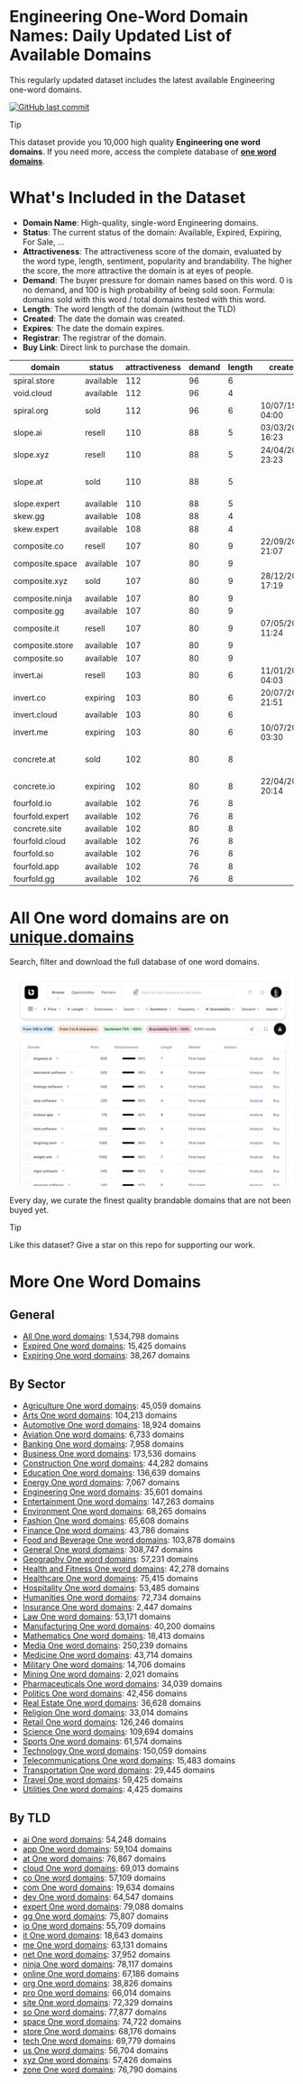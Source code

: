 
# **Engineering One-Word Domain Names**: Daily Updated List of Available Domains

This regularly updated dataset includes the latest available Engineering one-word domains.

[![GitHub last commit](https://img.shields.io/github/last-commit/UniqueDomains/engineering-oneword-domains.svg?style=flat)]() 

> [!TIP]
> This dataset provide you 10,000 high quality **Engineering one word domains**.
> If you need more, access the complete database of **[one word domains](https://unique.domains?utm_source=github&utm_medium=dataset&utm_campaign=Engineering&utm_content=description.top)**.

# What's Included in the Dataset

- **Domain Name**: High-quality, single-word Engineering domains.
- **Status**: The current status of the domain: Available, Expired, Expiring, For Sale, ...
- **Attractiveness**: The attractiveness score of the domain, evaluated by the word type, length, sentiment, popularity and brandability. The higher the score, the more attractive the domain is at eyes of people.
- **Demand**: The buyer pressure for domain names based on this word. 0 is no demand, and 100 is high probability of being sold soon. Formula: domains sold with this word / total domains tested with this word.
- **Length**: The word length of the domain (without the TLD)
- **Created**: The date the domain was created.
- **Expires**: The date the domain expires.
- **Registrar**: The registrar of the domain.
- **Buy Link**: Direct link to purchase the domain.

| domain          | status    | attractiveness | demand | length | created          | expires          | registrar                                      | sectors                              |
| --------------- | --------- | -------------- | ------ | ------ | ---------------- | ---------------- | ---------------------------------------------- | ------------------------------------ |
| spiral.store    | available | 112            | 96     | 6      |                  |                  |                                                | Arts,Engineering,Science             |
| void.cloud      | available | 112            | 96     | 4      |                  |                  |                                                | Engineering,Mathematics,Technology   |
| spiral.org      | sold      | 112            | 96     | 6      | 10/07/1997 04:00 | 09/07/2026 04:00 | Epik LLC                                       | Arts,Engineering,Science             |
| slope.ai        | resell    | 110            | 88     | 5      | 03/03/2025 16:23 | 03/03/2027 16:23 | NameCheap, Inc.                                | Construction,Engineering,Geography   |
| slope.xyz       | resell    | 110            | 88     | 5      | 24/04/2019 23:23 | 24/04/2027 23:59 | Dynadot LLC                                    | Construction,Engineering,Geography   |
| slope.at        | sold      | 110            | 88     | 5      |                  |                  | InterNetX GmbH ( https://nic.at/registrar/80 ) | Construction,Engineering,Geography   |
| slope.expert    | available | 110            | 88     | 5      |                  |                  |                                                | Construction,Engineering,Geography   |
| skew.gg         | available | 108            | 88     | 4      |                  |                  |                                                | Engineering,Mathematics,Technology   |
| skew.expert     | available | 108            | 88     | 4      |                  |                  |                                                | Engineering,Mathematics,Technology   |
| composite.co    | resell    | 107            | 80     | 9      | 22/09/2011 21:07 | 21/09/2026 23:59 | Dynadot Inc                                    | Engineering,Science                  |
| composite.space | available | 107            | 80     | 9      |                  |                  |                                                | Engineering,Science                  |
| composite.xyz   | sold      | 107            | 80     | 9      | 28/12/2018 17:19 | 28/12/2028 23:59 | Dynadot LLC                                    | Engineering,Science                  |
| composite.ninja | available | 107            | 80     | 9      |                  |                  |                                                | Engineering,Science                  |
| composite.gg    | available | 107            | 80     | 9      |                  |                  |                                                | Engineering,Science                  |
| composite.it    | resell    | 107            | 80     | 9      | 07/05/2012 11:24 | 23/05/2026 00:00 |                                                | Engineering,Science                  |
| composite.store | available | 107            | 80     | 9      |                  |                  |                                                | Engineering,Science                  |
| composite.so    | available | 107            | 80     | 9      |                  |                  |                                                | Engineering,Science                  |
| invert.ai       | resell    | 103            | 80     | 6      | 11/01/2019 04:03 | 11/01/2027 04:03 | NameCheap, Inc.                                | Engineering,Science,Technology       |
| invert.co       | expiring  | 103            | 80     | 6      | 20/07/2010 21:51 | 19/07/2025 23:59 | Tucows Domains Inc.                            | Engineering,Science,Technology       |
| invert.cloud    | available | 103            | 80     | 6      |                  |                  |                                                | Engineering,Science,Technology       |
| invert.me       | expiring  | 103            | 80     | 6      | 10/07/2008 03:30 | 10/07/2025 03:30 | GoDaddy.com, LLC                               | Engineering,Science,Technology       |
| concrete.at     | sold      | 102            | 80     | 8      |                  |                  | InterNetX GmbH ( https://nic.at/registrar/80 ) | Construction,Engineering,Real Estate |
| concrete.io     | expiring  | 102            | 80     | 8      | 22/04/2012 20:14 | 22/07/2025 00:30 | Porkbun LLC                                    | Construction,Engineering,Real Estate |
| fourfold.io     | available | 102            | 76     | 8      |                  |                  |                                                | Business,Engineering,Mathematics     |
| fourfold.expert | available | 102            | 76     | 8      |                  |                  |                                                | Business,Engineering,Mathematics     |
| concrete.site   | available | 102            | 80     | 8      |                  |                  |                                                | Construction,Engineering,Real Estate |
| fourfold.cloud  | available | 102            | 76     | 8      |                  |                  |                                                | Business,Engineering,Mathematics     |
| fourfold.so     | available | 102            | 76     | 8      |                  |                  |                                                | Business,Engineering,Mathematics     |
| fourfold.app    | available | 102            | 76     | 8      |                  |                  |                                                | Business,Engineering,Mathematics     |
| fourfold.gg     | available | 102            | 76     | 8      |                  |                  |                                                | Business,Engineering,Mathematics     |

# All One word domains are on [unique.domains](https://unique.domains?utm_source=github&utm_medium=dataset&utm_campaign=Engineering&utm_content=description.bottom)

Search, filter and download the full database of one word domains.

[![Access the only remaining good domain names, before your competitors.](https://github.com/UniqueDomains/engineering-oneword-domains/blob/main/unique.domains.jpg?raw=true)](https://unique.domains?utm_source=github&utm_medium=dataset&utm_campaign=Engineering&utm_content=description.image)

Every day, we curate the finest quality brandable domains that are not been buyed yet.

> [!TIP]
> Like this dataset? Give a star on this repo for supporting our work.

# More One Word Domains

## General

- [All One word domains](https://github.com/UniqueDomains/oneword-domains): 1,534,798 domains
- [Expired One word domains](https://github.com/UniqueDomains/expired-oneword-domains): 15,425 domains
- [Expiring One word domains](https://github.com/UniqueDomains/expiring-oneword-domains): 38,267 domains
## By Sector

- [Agriculture One word domains](https://github.com/UniqueDomains/agriculture-oneword-domains): 45,059 domains
- [Arts One word domains](https://github.com/UniqueDomains/arts-oneword-domains): 104,213 domains
- [Automotive One word domains](https://github.com/UniqueDomains/automotive-oneword-domains): 18,924 domains
- [Aviation One word domains](https://github.com/UniqueDomains/aviation-oneword-domains): 6,733 domains
- [Banking One word domains](https://github.com/UniqueDomains/banking-oneword-domains): 7,958 domains
- [Business One word domains](https://github.com/UniqueDomains/business-oneword-domains): 173,536 domains
- [Construction One word domains](https://github.com/UniqueDomains/construction-oneword-domains): 44,282 domains
- [Education One word domains](https://github.com/UniqueDomains/education-oneword-domains): 136,639 domains
- [Energy One word domains](https://github.com/UniqueDomains/energy-oneword-domains): 7,067 domains
- [Engineering One word domains](https://github.com/UniqueDomains/engineering-oneword-domains): 35,601 domains
- [Entertainment One word domains](https://github.com/UniqueDomains/entertainment-oneword-domains): 147,263 domains
- [Environment One word domains](https://github.com/UniqueDomains/environment-oneword-domains): 68,265 domains
- [Fashion One word domains](https://github.com/UniqueDomains/fashion-oneword-domains): 65,608 domains
- [Finance One word domains](https://github.com/UniqueDomains/finance-oneword-domains): 43,786 domains
- [Food and Beverage One word domains](https://github.com/UniqueDomains/food-and-beverage-oneword-domains): 103,878 domains
- [General One word domains](https://github.com/UniqueDomains/general-oneword-domains): 308,747 domains
- [Geography One word domains](https://github.com/UniqueDomains/geography-oneword-domains): 57,231 domains
- [Health and Fitness One word domains](https://github.com/UniqueDomains/health-and-fitness-oneword-domains): 42,278 domains
- [Healthcare One word domains](https://github.com/UniqueDomains/healthcare-oneword-domains): 75,415 domains
- [Hospitality One word domains](https://github.com/UniqueDomains/hospitality-oneword-domains): 53,485 domains
- [Humanities One word domains](https://github.com/UniqueDomains/humanities-oneword-domains): 72,734 domains
- [Insurance One word domains](https://github.com/UniqueDomains/insurance-oneword-domains): 2,447 domains
- [Law One word domains](https://github.com/UniqueDomains/law-oneword-domains): 53,171 domains
- [Manufacturing One word domains](https://github.com/UniqueDomains/manufacturing-oneword-domains): 40,200 domains
- [Mathematics One word domains](https://github.com/UniqueDomains/mathematics-oneword-domains): 18,413 domains
- [Media One word domains](https://github.com/UniqueDomains/media-oneword-domains): 250,239 domains
- [Medicine One word domains](https://github.com/UniqueDomains/medicine-oneword-domains): 43,714 domains
- [Military One word domains](https://github.com/UniqueDomains/military-oneword-domains): 14,706 domains
- [Mining One word domains](https://github.com/UniqueDomains/mining-oneword-domains): 2,021 domains
- [Pharmaceuticals One word domains](https://github.com/UniqueDomains/pharmaceuticals-oneword-domains): 34,039 domains
- [Politics One word domains](https://github.com/UniqueDomains/politics-oneword-domains): 42,456 domains
- [Real Estate One word domains](https://github.com/UniqueDomains/real-estate-oneword-domains): 36,628 domains
- [Religion One word domains](https://github.com/UniqueDomains/religion-oneword-domains): 33,014 domains
- [Retail One word domains](https://github.com/UniqueDomains/retail-oneword-domains): 126,246 domains
- [Science One word domains](https://github.com/UniqueDomains/science-oneword-domains): 109,694 domains
- [Sports One word domains](https://github.com/UniqueDomains/sports-oneword-domains): 61,574 domains
- [Technology One word domains](https://github.com/UniqueDomains/technology-oneword-domains): 150,059 domains
- [Telecommunications One word domains](https://github.com/UniqueDomains/telecommunications-oneword-domains): 15,483 domains
- [Transportation One word domains](https://github.com/UniqueDomains/transportation-oneword-domains): 29,445 domains
- [Travel One word domains](https://github.com/UniqueDomains/travel-oneword-domains): 59,425 domains
- [Utilities One word domains](https://github.com/UniqueDomains/utilities-oneword-domains): 4,425 domains
## By TLD

- [ai One word domains](https://github.com/UniqueDomains/ai-oneword-domains): 54,248 domains
- [app One word domains](https://github.com/UniqueDomains/app-oneword-domains): 59,104 domains
- [at One word domains](https://github.com/UniqueDomains/at-oneword-domains): 76,867 domains
- [cloud One word domains](https://github.com/UniqueDomains/cloud-oneword-domains): 69,013 domains
- [co One word domains](https://github.com/UniqueDomains/co-oneword-domains): 57,109 domains
- [com One word domains](https://github.com/UniqueDomains/com-oneword-domains): 19,634 domains
- [dev One word domains](https://github.com/UniqueDomains/dev-oneword-domains): 64,547 domains
- [expert One word domains](https://github.com/UniqueDomains/expert-oneword-domains): 79,088 domains
- [gg One word domains](https://github.com/UniqueDomains/gg-oneword-domains): 75,807 domains
- [io One word domains](https://github.com/UniqueDomains/io-oneword-domains): 55,709 domains
- [it One word domains](https://github.com/UniqueDomains/it-oneword-domains): 18,643 domains
- [me One word domains](https://github.com/UniqueDomains/me-oneword-domains): 63,131 domains
- [net One word domains](https://github.com/UniqueDomains/net-oneword-domains): 37,952 domains
- [ninja One word domains](https://github.com/UniqueDomains/ninja-oneword-domains): 78,117 domains
- [online One word domains](https://github.com/UniqueDomains/online-oneword-domains): 67,186 domains
- [org One word domains](https://github.com/UniqueDomains/org-oneword-domains): 38,826 domains
- [pro One word domains](https://github.com/UniqueDomains/pro-oneword-domains): 66,014 domains
- [site One word domains](https://github.com/UniqueDomains/site-oneword-domains): 72,329 domains
- [so One word domains](https://github.com/UniqueDomains/so-oneword-domains): 77,877 domains
- [space One word domains](https://github.com/UniqueDomains/space-oneword-domains): 74,722 domains
- [store One word domains](https://github.com/UniqueDomains/store-oneword-domains): 68,176 domains
- [tech One word domains](https://github.com/UniqueDomains/tech-oneword-domains): 69,779 domains
- [us One word domains](https://github.com/UniqueDomains/us-oneword-domains): 56,704 domains
- [xyz One word domains](https://github.com/UniqueDomains/xyz-oneword-domains): 57,426 domains
- [zone One word domains](https://github.com/UniqueDomains/zone-oneword-domains): 76,790 domains
        